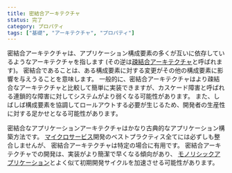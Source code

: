 ```yaml
---
title: 密結合アーキテクチャ
status: 完了
category: プロパティ
tags: ["基礎", "アーキテクチャ", "プロパティ"]
---
```


密結合アーキテクチャは、アプリケーション構成要素の多くが互いに依存しているようなアーキテクチャを指します
(その逆は[疎結合アーキテクチャ](/loosely-coupled-architecture/)と呼ばれます)。
密結合であることは、ある構成要素に対する変更がその他の構成要素に影響を与えうることを意味します。
一般的に、密結合アーキテクチャはより疎結合なアーキテクチャと比較して簡単に実装できますが、カスケード障害と呼ばれる連鎖的な障害に対してシステムがより弱くなる可能性があります。
また、しばしば構成要素を協調してロールアウトする必要が生じるため、開発者の生産性に対する足かせとなる可能性があります。

密結合なアプリケーションアーキテクチャはかなり古典的なアプリケーション構築方法です。
[マイクロサービス](/microservices/)開発のベストプラクティス全てには必ずしも整合しませんが、
密結合アーキテクチャは特定の場合に有用です。
密結合アーキテクチャでの開発は、実装がより簡潔で早くなる傾向があり、
[モノリシックアプリケーション](/monolithic-apps/)とよく似て初期開発サイクルを加速させる可能性があります。
